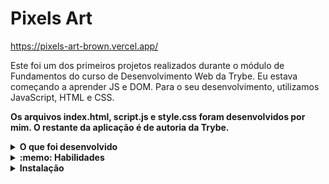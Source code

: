 # Pixels Art

https://pixels-art-brown.vercel.app/

Este foi um dos primeiros projetos realizados durante o módulo de Fundamentos do curso de Desenvolvimento Web da Trybe. Eu estava começando a aprender JS e DOM. Para o seu desenvolvimento, utilizamos JavaScript, HTML e CSS.

<strong>Os arquivos index.html, script.js e style.css foram desenvolvidos por mim. O restante da aplicação é de autoria da Trybe.</strong>

<details>
<summary><strong>O que foi desenvolvido</strong></summary><br />
Neste projeto foi desenvolvido um editor de arte com pixels em que a pessoa usuária poderá escolher uma cor em uma paleta de cores e poderá pintar o que quiser em um quadro branco.
</details>
<details>
<summary><strong>:memo: Habilidades</strong></summary>

* JavaScript
* HTML
* CSS

</details>
<details>
<summary><strong>Instalação</strong></summary><br />
1. Clone o repositório

* Use o comando: git clone git@github.com:marilobo/trybewallet.git

* Entre na pasta do repositório que você acabou de clonar

2. Instale as dependências

* npm install
</details>
